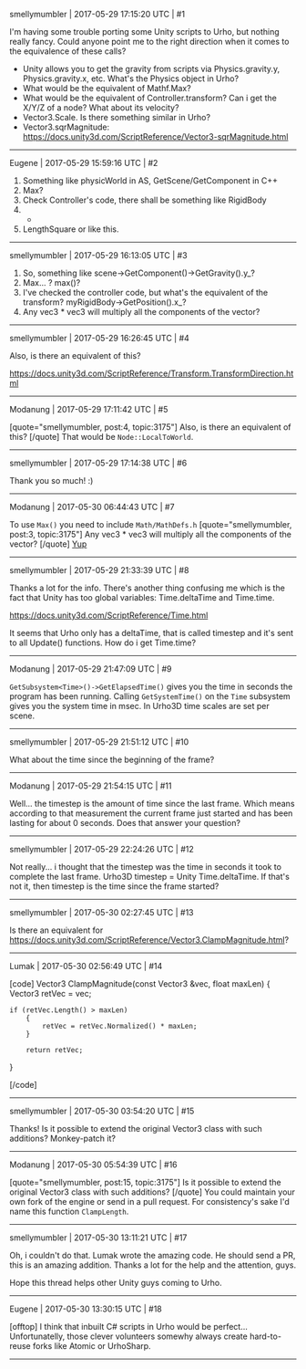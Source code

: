 smellymumbler | 2017-05-29 17:15:20 UTC | #1

I'm having some trouble porting some Unity scripts to Urho, but nothing really fancy. Could anyone point me to the right direction when it comes to the equivalence of these calls?

* Unity allows you to get the gravity from scripts via Physics.gravity.y, Physics.gravity.x, etc. What's the Physics object in Urho?
* What would be the equivalent of Mathf.Max?
* What would be the equivalent of Controller.transform? Can i get the X/Y/Z of a node? What about its velocity?
* Vector3.Scale. Is there something similar in Urho?
* Vector3.sqrMagnitude: https://docs.unity3d.com/ScriptReference/Vector3-sqrMagnitude.html

-------------------------

Eugene | 2017-05-29 15:59:16 UTC | #2

1. Something like physicWorld in AS, GetScene/GetComponent<PhysicWorld> in C++
2. Max?
3. Check Controller's code, there shall be something like RigidBody
4. *
5. LengthSquare or like this.

-------------------------

smellymumbler | 2017-05-29 16:13:05 UTC | #3

1. So, something like scene->GetComponent<PhysicsWorld>()->GetGravity().y_?
2. Max... ? max()?
3. I've checked the controller code, but what's the equivalent of the transform? myRigidBody->GetPosition().x_? 
4. Any vec3 * vec3 will multiply all the components of the vector?

-------------------------

smellymumbler | 2017-05-29 16:26:45 UTC | #4

Also, is there an equivalent of this? 

https://docs.unity3d.com/ScriptReference/Transform.TransformDirection.html

-------------------------

Modanung | 2017-05-29 17:11:42 UTC | #5

[quote="smellymumbler, post:4, topic:3175"]
Also, is there an equivalent of this?
[/quote]
That would be `Node::LocalToWorld`.

-------------------------

smellymumbler | 2017-05-29 17:14:38 UTC | #6

Thank you so much! :)

-------------------------

Modanung | 2017-05-30 06:44:43 UTC | #7

To use `Max()` you need to include `Math/MathDefs.h`
[quote="smellymumbler, post:3, topic:3175"]
Any vec3 * vec3 will multiply all the components of the vector?
[/quote]
[Yup](https://github.com/urho3d/Urho3D/blob/master/Source/Urho3D/Math/Vector3.h#L264-L265)

-------------------------

smellymumbler | 2017-05-29 21:33:39 UTC | #8

Thanks a lot for the info. There's another thing confusing me which is the fact that Unity has too global variables: Time.deltaTime and Time.time. 

https://docs.unity3d.com/ScriptReference/Time.html

It seems that Urho only has a deltaTime, that is called timestep and it's sent to all Update() functions. How do i get Time.time?

-------------------------

Modanung | 2017-05-29 21:47:09 UTC | #9

`GetSubsystem<Time>()->GetElapsedTime()` gives you the time in seconds the program has been running. Calling `GetSystemTime()` on the `Time` subsystem gives you the system time in msec.
In Urho3D time scales are set per scene.

-------------------------

smellymumbler | 2017-05-29 21:51:12 UTC | #10

What about the time since the beginning of the frame?

-------------------------

Modanung | 2017-05-29 21:54:15 UTC | #11

Well... the timestep is the amount of time since the last frame. Which means according to that measurement the current frame just started and has been lasting for about 0 seconds. Does that answer your question?

-------------------------

smellymumbler | 2017-05-29 22:24:26 UTC | #12

Not really... i thought that the timestep was the time in seconds it took to complete the last frame. Urho3D timestep = Unity Time.deltaTime. If that's not it, then timestep is the time since the frame started?

-------------------------

smellymumbler | 2017-05-30 02:27:45 UTC | #13

Is there an equivalent for https://docs.unity3d.com/ScriptReference/Vector3.ClampMagnitude.html?

-------------------------

Lumak | 2017-05-30 02:56:49 UTC | #14

[code]
Vector3 ClampMagnitude(const Vector3 &vec, float maxLen)
{
    Vector3 retVec = vec;

    if (retVec.Length() > maxLen)
        {
            retVec = retVec.Normalized() * maxLen;
        }

        return retVec;
}


[/code]

-------------------------

smellymumbler | 2017-05-30 03:54:20 UTC | #15

Thanks! Is it possible to extend the original Vector3 class with such additions? Monkey-patch it?

-------------------------

Modanung | 2017-05-30 05:54:39 UTC | #16

[quote="smellymumbler, post:15, topic:3175"]
Is it possible to extend the original Vector3 class with such additions?
[/quote]
You could maintain your own fork of the engine or send in a pull request. For consistency's sake I'd name this function `ClampLength`.

-------------------------

smellymumbler | 2017-05-30 13:11:21 UTC | #17

Oh, i couldn't do that. Lumak wrote the amazing code. He should send a PR, this is an amazing addition. Thanks a lot for the help and the attention, guys. 

Hope this thread helps other Unity guys coming to Urho.

-------------------------

Eugene | 2017-05-30 13:30:15 UTC | #18

[offtop]
I think that inbuilt C# scripts in Urho would be perfect...
Unfortunatelly, those clever volunteers somewhy always create hard-to-reuse forks like Atomic or UrhoSharp.

-------------------------

